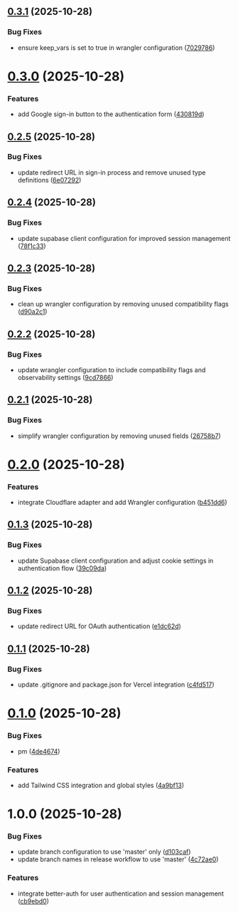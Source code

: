## [0.3.1](https://github.com/yusuffelekoglu/bambi/compare/v0.3.0...v0.3.1) (2025-10-28)


### Bug Fixes

* ensure keep_vars is set to true in wrangler configuration ([7029786](https://github.com/yusuffelekoglu/bambi/commit/7029786b4d0a08336f7c07180ce8b7f948734169))

# [0.3.0](https://github.com/yusuffelekoglu/bambi/compare/v0.2.5...v0.3.0) (2025-10-28)


### Features

* add Google sign-in button to the authentication form ([430819d](https://github.com/yusuffelekoglu/bambi/commit/430819d3d9b59939cef59029bfc929a160bd3aed))

## [0.2.5](https://github.com/yusuffelekoglu/bambi/compare/v0.2.4...v0.2.5) (2025-10-28)


### Bug Fixes

* update redirect URL in sign-in process and remove unused type definitions ([6e07292](https://github.com/yusuffelekoglu/bambi/commit/6e07292278a23690645356a377b160685ba656d9))

## [0.2.4](https://github.com/yusuffelekoglu/bambi/compare/v0.2.3...v0.2.4) (2025-10-28)


### Bug Fixes

* update supabase client configuration for improved session management ([78f1c33](https://github.com/yusuffelekoglu/bambi/commit/78f1c337c90f93525485641acc385d75350bfdb4))

## [0.2.3](https://github.com/yusuffelekoglu/bambi/compare/v0.2.2...v0.2.3) (2025-10-28)


### Bug Fixes

* clean up wrangler configuration by removing unused compatibility flags ([d90a2c1](https://github.com/yusuffelekoglu/bambi/commit/d90a2c17848021fa55dcbbab902197f0097c5f06))

## [0.2.2](https://github.com/yusuffelekoglu/bambi/compare/v0.2.1...v0.2.2) (2025-10-28)


### Bug Fixes

* update wrangler configuration to include compatibility flags and observability settings ([9cd7866](https://github.com/yusuffelekoglu/bambi/commit/9cd7866c4b981addcf05280923c8ee55ee2e9c37))

## [0.2.1](https://github.com/yusuffelekoglu/bambi/compare/v0.2.0...v0.2.1) (2025-10-28)


### Bug Fixes

* simplify wrangler configuration by removing unused fields ([26758b7](https://github.com/yusuffelekoglu/bambi/commit/26758b74d63392ebdfd8cf84edb18a531b96ea5c))

# [0.2.0](https://github.com/yusuffelekoglu/bambi/compare/v0.1.3...v0.2.0) (2025-10-28)


### Features

* integrate Cloudflare adapter and add Wrangler configuration ([b451dd6](https://github.com/yusuffelekoglu/bambi/commit/b451dd643456358c6b61e4974012ca461e3ea509))

## [0.1.3](https://github.com/yusuffelekoglu/bambi/compare/v0.1.2...v0.1.3) (2025-10-28)


### Bug Fixes

* update Supabase client configuration and adjust cookie settings in authentication flow ([39c09da](https://github.com/yusuffelekoglu/bambi/commit/39c09dacd6f0e73e091fb044f77b156cbefe09d1))

## [0.1.2](https://github.com/yusuffelekoglu/bambi/compare/v0.1.1...v0.1.2) (2025-10-28)


### Bug Fixes

* update redirect URL for OAuth authentication ([e1dc62d](https://github.com/yusuffelekoglu/bambi/commit/e1dc62d9287d16cd0ec9d4fcbf8620a625ed5443))

## [0.1.1](https://github.com/yusuffelekoglu/bambi/compare/v0.1.0...v0.1.1) (2025-10-28)


### Bug Fixes

* update .gitignore and package.json for Vercel integration ([c4fd517](https://github.com/yusuffelekoglu/bambi/commit/c4fd517971ffc6dc4d6aa8436d2c220e2d796137))

# [0.1.0](https://github.com/yusuffelekoglu/bambi/compare/v0.0.1...v0.1.0) (2025-10-28)


### Bug Fixes

* pm ([4de4674](https://github.com/yusuffelekoglu/bambi/commit/4de4674b47bf4ffc017a64da3402ab0a60e679f2))


### Features

* add Tailwind CSS integration and global styles ([4a9bf13](https://github.com/yusuffelekoglu/bambi/commit/4a9bf1399b440981058aef7cf28ebbeecacdcf75))

# 1.0.0 (2025-10-28)


### Bug Fixes

* update branch configuration to use 'master' only ([d103caf](https://github.com/yusuffelekoglu/bambi/commit/d103caf0f299425297c78050560b73b921401eeb))
* update branch names in release workflow to use 'master' ([4c72ae0](https://github.com/yusuffelekoglu/bambi/commit/4c72ae01aff59896436ef32869ed3be7c6587b7c))


### Features

* integrate better-auth for user authentication and session management ([cb9ebd0](https://github.com/yusuffelekoglu/bambi/commit/cb9ebd08c981569e60f03ae33af6815f11c99875))
